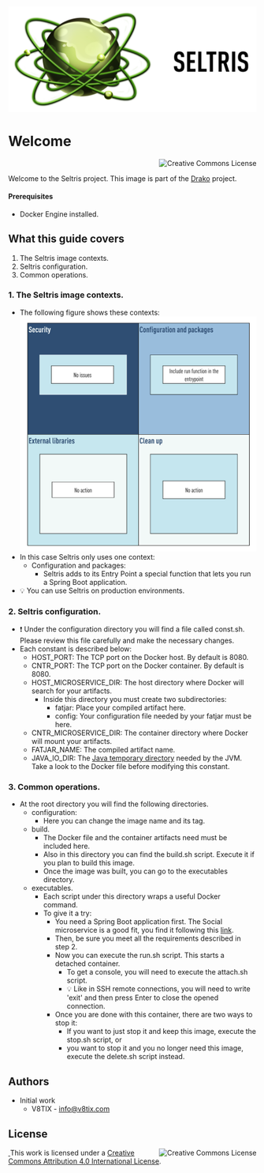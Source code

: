 ![Seltris image](./resources/seltris-title.png)

# Welcome

<a rel="license" href="http://creativecommons.org/licenses/by/4.0/"><img alt="Creative Commons License" style="display: block; border-width:0; float: right" align="left" src="https://i.creativecommons.org/l/by/4.0/88x31.png"/></a><br/>

Welcome to the Seltris project. This image is part of the [Drako](https://github.com/v8tix/drako) project.

#### Prerequisites
* Docker Engine installed.

## What this guide covers
1. The Seltris image contexts.
2. Seltris configuration.
3. Common operations.
### 1. The Seltris image contexts.
* The following figure shows these contexts:
![Seltris image](resources/seltris-contexts.png)
* In this case Seltris only uses one context: 
  * Configuration and packages: 
    * Seltris adds to its Entry Point a special function that lets you run a Spring Boot application.  
* :bulb: You can use Seltris on production environments.    
### 2. Seltris configuration.
* :exclamation: Under the configuration directory you will find a file called const.sh. Please review this file carefully and make the necessary changes.  
* Each constant is described below:
  * HOST_PORT: The TCP port on the Docker host. By default is 8080.
  * CNTR_PORT: The TCP port on the Docker container. By default is 8080.
  * HOST_MICROSERVICE_DIR: The host directory where Docker will search for your artifacts. 
    * Inside this directory you must create two subdirectories:
      * fatjar: Place your compiled artifact here.  
      * config: Your configuration file needed by your fatjar must be here.
  * CNTR_MICROSERVICE_DIR: The container directory where Docker will mount your artifacts.
  * FATJAR_NAME: The compiled artifact name.      
  * JAVA_IO_DIR: The [Java temporary directory](https://examples.javacodegeeks.com/core-java/io/java-io-tmpdir-example/) needed by the JVM. Take a look to the Docker file before modifying this constant. 
### 3. Common operations.
* At the root directory you will find the following directories.
  * configuration:
    * Here you can change the image name and its tag. 
  * build.
    * The Docker file and the container artifacts need must be included here.
    * Also in this directory you can find the build.sh script. Execute it if you plan to build this image. 
    * Once the image was built, you can go to the executables directory.
  * executables.
    * Each script under this directory wraps a useful Docker command.
    * To give it a try:
      * You need a Spring Boot application first. The Social microservice is a good fit, you find it following this [link](https://github.com/v8tix/social).
      * Then, be sure you meet all the requirements described in step 2.
      * Now you can execute the run.sh script. This starts a detached container.
        * To get a console, you will need to execute the attach.sh script.
        * :bulb: Like in SSH remote connections, you will need to write 'exit' and then press Enter to close the opened connection.
      * Once you are done with this container, there are two ways to stop it:
        * If you want to just stop it and keep this image, execute the stop.sh script, or         
        * you want to stop it and you no longer need this image, execute the delete.sh script instead.
## Authors
* Initial work
  * V8TIX - info@v8tix.com   
## License  
<a rel="license" href="http://creativecommons.org/licenses/by/4.0/"><img alt="Creative Commons License" style="display: block; border-width:0; float: right" align="left" src="https://i.creativecommons.org/l/by/4.0/88x31.png"/>&nbsp;</a>This work is licensed under a [Creative Commons Attribution 4.0 International License](http://creativecommons.org/licenses/by/4.0/).  
  













 